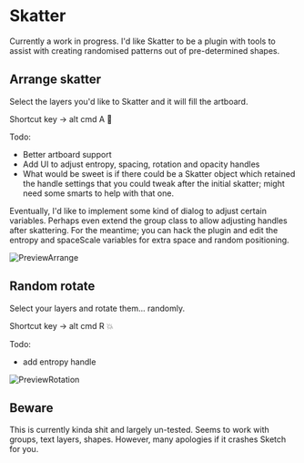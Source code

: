 # Skatter
Currently a work in progress. I'd like Skatter to be a plugin with tools to assist with creating randomised patterns out of pre-determined shapes.

## Arrange skatter
Select the layers you'd like to Skatter and it will fill the artboard.

Shortcut key -> alt cmd A :tada:

Todo:
  - Better artboard support
  - Add UI to adjust entropy, spacing, rotation and opacity handles
  - What would be sweet is if there could be a Skatter object which retained the handle settings that you could tweak after the initial skatter; might need some smarts to help with that one.
  
Eventually, I'd like to implement some kind of dialog to adjust certain variables. Perhaps even extend the group class to allow adjusting handles after skattering. For the meantime; you can hack the plugin and edit the entropy and spaceScale variables for extra space and random positioning. 

![PreviewArrange](https://raw.githubusercontent.com/joshdjuric/Skatter/master/docs/preview-arrange.gif "Preview arrange")

## Random rotate
Select your layers and rotate them... randomly.

Shortcut key -> alt cmd R :boom: 

Todo:
  - add entropy handle
  
![PreviewRotation](https://raw.githubusercontent.com/joshdjuric/Skatter/master/docs/preview-rotation.gif "Preview rotation")

## Beware
This is currently kinda shit and largely un-tested. Seems to work with groups, text layers, shapes. However, many apologies if it crashes Sketch for you.
